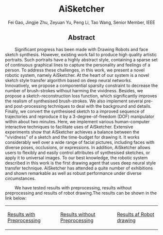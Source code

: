   <body>
    <h1 align="center">AiSketcher</h1>
      <p align="center">Fei Gao,&nbsp;Jingjie Zhu,&nbsp;Zeyuan Yu,&nbsp;Peng Li,&nbsp;Tao Wang,&nbsp;Senior Member,&nbsp;IEEE</p>
      <div class="demo">
          <h2 align="center">Abstract</h2>
      	  <p>&nbsp;&nbsp;&nbsp;&nbsp;&nbsp;&nbsp;&nbsp;&nbsp;Significant progress has been made with Drawing Robots and face sketch synthesis. However, existing work fail to produce high quality artistic portraits. Such portraits have a highly abstract style, containing a sparse set of continuous
graphical lines to capture the personality and feelings of a person. To address these challenges, in this work, we present a novel robotic system, namely AiSketcher. At the heart of our system is a novel sketch style transfer algorithm based on deep neural networks. Innovatively, we propose a componential sparsity constraint to decrease the number of brush-strokes without harming the vividness. Besides, we propose a sketch-reconstruction loss function, which significantly improves the realism of synthesised brush-strokes. We also implement several pre- and post-processing techniques to deal with the background and details. Finally, we convert the synthesised sketch to a improved sequence of trajectories and reproduce it by a 3-degree-of-freedom (DOF) manipulator within about two minutes. Here, we implement various human-computer interactive techniques to facilitate uses of AiSketcher. Extensive experiments show that AiSketcher achieves a balance between the ”vividness” of a sketch and the time-budget for drawing it. It works considerably well over a wide range of facial pictures, including faces with diverse poses, occlusions, or expressions. In addition, AiSketcher allows users to flexibly and easily control attributes of synthesised sketches, or apply it to universal images. To our best knowledge, the robotic system
described in this work is the first drawing agent that uses deep neural style transfer technique. AiSketcher has attended a quite number of exhibitions and shown remarkable as well as robust performance under diverse circumstances.</p>
      <p>&nbsp;&nbsp;&nbsp;&nbsp;&nbsp;&nbsp;&nbsp;&nbsp;We have tested results with preprocessing, results without preprocessing and results of robot drawing.The results can be shown in the link below:
     </p>
<table style="table-layout: fixed;" align="center" cellspacing="50">
  <tr>
    <td halign="center" style="word-wrap: break-word;" valign="top">
      <p>
        <a href="ours_g1.html">Results with Preprocessing</a><br>
      </p>
    </td>
     <td halign="center" style="word-wrap: break-word;" valign="top">
      <p>
        <a href="ours_g2.html">Results without Preprocessing</a><br>
      </p>
    </td>
    <td halign="center" style="word-wrap: break-word;" valign="top">
  	<p>
       <a href="ours_robot.html">Results af Robot drawing</a><br>
    </p>
    </td>
     </tr>
